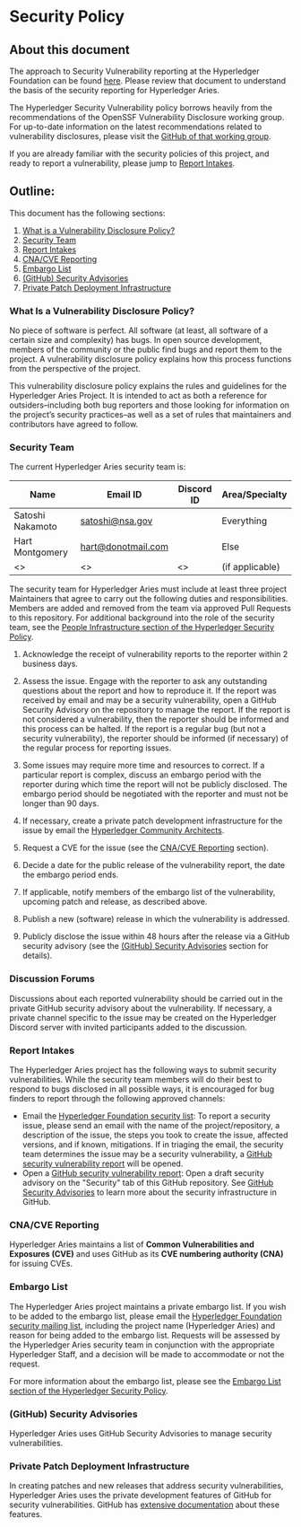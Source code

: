 # Security Policy

## About this document

The approach to Security Vulnerability reporting at the Hyperledger Foundation
can be found
[here](https://toc.hyperledger.org/governing-documents/security.html). Please
review that document to understand the basis of the security reporting for
Hyperledger Aries.

The Hyperledger Security Vulnerability policy borrows heavily from the
recommendations of the OpenSSF Vulnerability Disclosure working group. For
up-to-date information on the latest recommendations related to vulnerability
disclosures, please visit the [GitHub of that working
group](https://github.com/ossf/wg-vulnerability-disclosures).

If you are already familiar with the security policies of this project, and
ready to report a vulnerability, please jump to [Report Intakes](#report-intakes).

## Outline:

This document has the following sections:

1. [What is a Vulnerability Disclosure Policy?](#what-is-a-vulnerability-disclosure-policy)
2. [Security Team](#security-team)
3. [Report Intakes](#report-intakes)
4. [CNA/CVE Reporting](#cnacve-reporting)
5. [Embargo List](#embargo-list)
6. [(GitHub) Security Advisories](#github-security-advisories)
7. [Private Patch Deployment Infrastructure](#private-patch-deployment-infrastructure)

### What Is a Vulnerability Disclosure Policy?

No piece of software is perfect. All software (at least, all software of a
certain size and complexity) has bugs. In open source development, members of
the community or the public find bugs and report them to the project. A
vulnerability disclosure policy explains how this process functions from the
perspective of the project.

This vulnerability disclosure policy explains the rules and guidelines for the
Hyperledger Aries Project. It is intended to act as both a reference for
outsiders–including both bug reporters and those looking for information on the
project’s security practices–as well as a set of rules that maintainers and
contributors have agreed to follow.

### Security Team

The current Hyperledger Aries security team is:

| Name             | Email ID           | Discord ID | Area/Specialty  |
| ---------------- | ------------------ | ---------- | --------------- |
| Satoshi Nakamoto | satoshi@nsa.gov    |            | Everything      |
| Hart Montgomery  | hart@donotmail.com |            | Else            |
| <>               | <>                 | <>         | (if applicable) |

The security team for Hyperledger Aries must include at least three project
Maintainers that agree to carry out the following duties and responsibilities.
Members are added and removed from the team via approved Pull Requests to this
repository. For additional background into the role of the security team, see
the [People Infrastructure section of the Hyperledger Security
Policy](https://toc.hyperledger.org/governing-documents/security.html#people-infrastructure).

1. Acknowledge the receipt of vulnerability reports to the reporter within 2
   business days.

2. Assess the issue. Engage with the reporter to ask any outstanding questions
about the report and how to reproduce it. If the report was received by email
and may be a security vulnerability, open a GitHub Security Advisory on the
repository to manage the report. If the report is not considered a
vulnerability, then the reporter should be informed and this process can be
halted. If the report is a regular bug (but not a security vulnerability), the
reporter should be informed (if necessary) of the regular process for reporting
issues.

3. Some issues may require more time and resources to correct. If a particular
report is complex, discuss an embargo period with the reporter during which
time the report will not be publicly disclosed. The embargo period should be
negotiated with the reporter and must not be longer than 90 days.

4. If necessary, create a private patch development infrastructure for the issue
   by email the [Hyperledger Community
   Architects](mailto:community-architects@hyperledger.org).

5. Request a CVE for the issue (see the [CNA/CVE Reporting](#cnacve-reporting)
   section).

6. Decide a date for the public release of the vulnerability report, the date
   the embargo period ends.

7. If applicable, notify members of the embargo list of the vulnerability,
upcoming patch and release, as described above.

8. Publish a new (software) release in which the vulnerability is addressed.

9. Publicly disclose the issue within 48 hours after the release via a
GitHub security advisory (see the [(GitHub) Security
Advisories](#github-security-advisories) section for details).

### Discussion Forums

Discussions about each reported vulnerability should be carried out in the
private GitHub security advisory about the vulnerability. If necessary, a private
channel specific to the issue may be created on the Hyperledger Discord server
with invited participants added to the discussion.

### Report Intakes

The Hyperledger Aries project has the following ways to submit security
vulnerabilities. While the security team members will do their best to
respond to bugs disclosed in all possible ways, it is encouraged for bug
finders to report through the following approved channels:

- Email the [Hyperledger Foundation security
list](mailto:security@lists.hyperledger.org): To report a security issue, please
send an email with the name of the project/repository, a description of the issue, the
steps you took to create the issue, affected versions, and if known,
mitigations. If in triaging the email, the security team determines the issue may be
a security vulnerability, a [GitHub security vulnerability report] will be
opened.
- Open a [GitHub security vulnerability report]: Open a draft security advisory
on the "Security" tab of this GitHub repository. See [GitHub Security
Advisories](#github-security-advisories) to learn more about the security
infrastructure in GitHub.

[GitHub security vulnerability report]: https://docs.github.com/en/code-security/security-advisories/guidance-on-reporting-and-writing/privately-reporting-a-security-vulnerability

### CNA/CVE Reporting

Hyperledger Aries maintains a list of **Common Vulnerabilities and Exposures
(CVE)** and uses GitHub as its **CVE numbering authority (CNA)** for issuing
CVEs.

### Embargo List

The Hyperledger Aries project maintains a private embargo list. If you wish to
be added to the embargo list, please email the [Hyperledger Foundation security
mailing list](mailto:security@lists.hyperledger.org), including the project name
(Hyperledger Aries) and reason for being added to the embargo list. Requests
will be assessed by the Hyperledger Aries security team in conjunction with the
appropriate Hyperledger Staff, and a decision will be made to accommodate or not
the request.

For more information about the embargo list, please see the [Embargo List
section of the Hyperledger Security
Policy](https://toc.hyperledger.org/governing-documents/security.html#embargo-list).

### (GitHub) Security Advisories

Hyperledger Aries uses GitHub Security Advisories to manage security vulnerabilities.

### Private Patch Deployment Infrastructure

In creating patches and new releases that address security vulnerabilities,
Hyperledger Aries uses the private development features of GitHub for security
vulnerabilities. GitHub has [extensive
documentation](https://docs.github.com/en/code-security/security-advisories/repository-security-advisories)
about these features.
